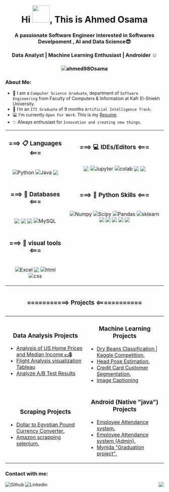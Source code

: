<h1 align="center"> Hi <img src="https://github.com/mitul3737/mitul3737/blob/main/Wave.gif" width="55" height="55">, This is Ahmed Osama </h1>

<h3 align="center"> A passionate Software Engineer interested in Softwares Develpoment , AI and Data Science😎 </h3>
<h3 align="center"> Data Analyst | Machine Learning Enthusiast | Androider ☺  </h3> 
<h3 align="center"> <img  align="center" src="https://komarev.com/ghpvc/?username=ahmed98Osama&label=Profile%20views&color=0e75b6&style=flat" alt="ahmed98Osama" />  </h3>


### About Me:

- :school: I am a `Computer Science Graduate`, department of `Software Engineering` from Faculty of Computers & Information at Kafr El-Shiekh University.
- 🔭 I’m an `ITI Graduate` of 9 months `Artificial Intelligence Track`.
- 💻 I’m currently `Open For Work`.  This is my [Resume](https://drive.google.com/file/d/1hHz0chY7sxq3j_xmidSQf8VY-2JdhYf9/view?usp=drive_web).
- ✨ Always enthusiast for `Innovation and creating new things`.



<table>
  <tr>
    <td>
      <h3 align="center"> ===> 📋 Languages <=== </h3>
      <p align="center">
        <br>
        <img align="center" alt="Python" src="https://img.shields.io/badge/Python-FFD43B?style=for-the-badge&logo=python&logoColor=blue"/>
        <img align="center" alt="Java" src="https://img.shields.io/badge/Java-ED8B00?style=for-the-badge&logo=java&logoColor=white"/>
        <img align="center" src="https://img.shields.io/badge/c++-%2300599C.svg?style=for-the-badge&logo=c%2B%2B&logoColor=white"/>   
      </p>
    </td>
    <td>
      <h3 align="center"> ===> 💻 IDEs/Editors <=== </h3>
      <p align="center">
        <br>
        <img align="center" src="https://img.shields.io/badge/Android%20Studio-3DDC84.svg?style=for-the-badge&logo=android-studio&logoColor=white"/>
        <img align="center" alt="Jupyter" src="https://img.shields.io/badge/Jupyter-F37626.svg?&style=for-the-badge&logo=Jupyter&logoColor=white"/>
        <img align="center" alt="colab" src="https://img.shields.io/badge/Colab-F9AB00?style=for-the-badge&logo=googlecolab&color=525252"/>
        <img align="center" src="https://img.shields.io/badge/Eclipse-FE7A16.svg?style=for-the-badge&logo=Eclipse&logoColor=white"/>
        <img align="center" src="https://img.shields.io/badge/NetBeansIDE-1B6AC6.svg?style=for-the-badge&logo=apache-netbeans-ide&logoColor=white"/>
      </p>
    </td>
  </tr>
  <tr>
    <td>
      <h3 align="center"> ===> 💾 Databases <=== </h3>
      <p align="center">
        <br>
        <img align="center" src="https://img.shields.io/badge/Firebase-039BE5?style=for-the-badge&logo=Firebase&logoColor=white"/>
        <img align="center" src="https://img.shields.io/badge/sqlite-%2307405e.svg?style=for-the-badge&logo=sqlite&logoColor=white"/>  
        <img align="center" src="https://img.shields.io/badge/postgres-%23316192.svg?style=for-the-badge&logo=postgresql&logoColor=white"/>
        <img align="center" alt="MySQL" src="https://img.shields.io/badge/MySQL-005C84?style=for-the-badge&logo=mysql&logoColor=white"/>
      </p>
    </td>
    <td>
      <h3 align="center"> ===> 🔧 Python Skills <=== </h3>
      <p align="center">
        <br>
        <img alt="Numpy" src="https://img.shields.io/badge/Numpy-777BB4?style=for-the-badge&logo=numpy&logoColor=white"/>
        <img alt="Scipy" src="https://img.shields.io/badge/SciPy-654FF0?style=for-the-badge&logo=SciPy&logoColor=white"/>
        <img alt="Pandas" src="https://img.shields.io/badge/Pandas-2C2D72?style=for-the-badge&logo=pandas&logoColor=white"/>
        <img alt="sklearn" src="https://img.shields.io/badge/scikit_learn-F7931E?style=for-the-badge&logo=scikit-learn&logoColor=white"/>
        <img src="https://img.shields.io/badge/Plotly-%233F4F75.svg?style=for-the-badge&logo=plotly&logoColor=white"/>
        <img src="https://img.shields.io/badge/Keras-%23D00000.svg?style=for-the-badge&logo=Keras&logoColor=white"/>
        <img src="https://img.shields.io/badge/Anaconda-%2344A833.svg?style=for-the-badge&logo=anaconda&logoColor=white"/>
        <img src="https://img.shields.io/badge/Spyder-838485?style=for-the-badge&logo=spyder%20ide&logoColor=maroon"/>
        <img src="https://img.shields.io/badge/dash-008DE4?style=for-the-badge&logo=dash&logoColor=white"/>
      </p>
    </td>
    </tr>
    <tr>
       <td>
      <h3 align="center"> ===> 🎨 visual tools  <=== </h3>
      <p align="center">
        <br>
        <img align="center" alt="Excel" src="https://img.shields.io/badge/Microsoft_Excel-217346?style=for-the-badge&logo=microsoft-excel&logoColor=white"/>
        <img align="center" src="https://img.shields.io/badge/PowerBI-F2C811?style=for-the-badge&logo=Power%20BI&logoColor=white"/>
        <img align="center" alt="html" src="https://img.shields.io/badge/HTML5-E34F26?style=for-the-badge&logo=html5&logoColor=white"/>
        <img align="center" alt="css" src="https://img.shields.io/badge/CSS3-1572B6?style=for-the-badge&logo=css3&logoColor=white"/>
      </p>
    </td>
  </tr>
</table>

  



  
  
  
  <table align="center" >
    <caption><h3 align="center"> ===========> Projects <============ </h3></caption>
  <tr>
    <td>
      <h3 align="center"> Data Analysis Projects </h3>
        <ul>
          <li><a href="https://github.com/ahmed98Osama/Analysis-of-US-Home-Prices-and-Median-Income-Dashboard" target="_blank">Analysis of US Home Prices and Median Income 💵💲</a></li>
          <li><a href="https://github.com/ahmed98Osama/Analysis-of-US-Home-Prices-and-Median-Income-Dashboard" target="_blank">Flight Analysis visualization Tableau</a></li>
          <li><a href="https://github.com/ahmed98Osama/Analyze_A-B_Test_Results_Udacity" target="_blank">Analyze A/B Test Results</a></li>
        </ul>
    </td>
    <td>
      <h3 align="center"> Machine Learning Projects </h3>
        <ul>
          <li><a href="https://www.kaggle.com/code/khalednabil10/yalla-bean-a-gamed/notebook?scriptVersionId=97030261">Dry Beans Classification | Kaggle Competition.</a></li>
          <li><a href="https://github.com/ahmed98Osama/Head_Pose_Estimation">Head Pose Estimation.</a></li>
          <li><a href="https://github.com/ahmed98Osama/credit_card_customer_segmentation">Credit Card Customer Segmentation.</a></li>
          <li><a href="https://github.com/ahmed98Osama/OFA_Image_Captioning ">Image Captioning</a></li>
        </ul>
    </td>
  </tr>
  <tr>
    <td>
      <h3 align="center"> Scraping Projects </h3>
        <ul>
          <li><a href="https://github.com/ahmed98Osama/Dollar-to-Egyptian-Pound-Currency-Converter">Dollar to Egyptian Pound Currency Converter.</a></li>
          <li><a href="https://github.com/ahmed98Osama/Amazon-Web-scrapping-using-selenium">Amazon scrapping selenium.</a></li>
        </ul>
    </td>
    <td>
      <h3 align="center"> Android (Native "java") Projects </h3>
        <ul>
          <li><a href="https://github.com/ahmed98Osama/Employee-Radar">Employee Attendance system.</a></li>
          <li><a href="https://github.com/ahmed98Osama/Atms2">Employee Attendance system (Admin).</a></li>
          <li><a href="https://github.com/AbdelrhmanGouda/GradutionProject">Mynida "Graduation project".</a></li>
        </ul>
    </td>
  </tr>
</table>
  
### Contact with me:

<a href="https://www.kaggle.com/ahmed98osama" target="blank">
  <img align="left" alt="Github" src="https://img.shields.io/badge/Kaggle-20BEFF?style=for-the-badge&logo=Kaggle&logoColor=white">
  </a>


<a href="https://www.linkedin.com/in/ahmed98osama/">
<img align="left" alt="Linkedin" src="https://img.shields.io/badge/LinkedIn-0077B5?style=for-the-badge&logo=linkedin&logoColor=white">
</a>
<!-- 
     <img align="right" src="https://github-readme-streak-stats.herokuapp.com?user=ahmed98Osama&theme=vue-dark&hide_border=true&date_format=M%20j%5B%2C%20Y%5D" alt="ahmed98Osama" />
    -->
<div align="right"><img src="https://github-readme-stats.vercel.app/api?username=ahmed98Osama&show_icons=true&count_private=true&hide_border=true" align="center" /></div>
<br />
